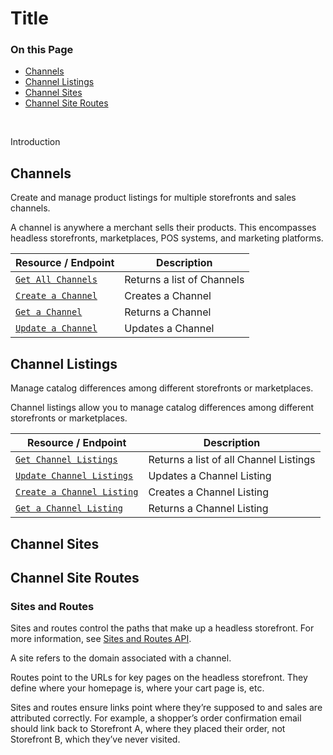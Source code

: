 # Title

<div class="otp" id="no-index">

### On this Page	
- [Channels](#channels)
- [Channel Listings](#channel-listings)
- [Channel Sites](#channel-sites)
- [Channel Site Routes](#channel-site-routes)

</div>
<br>

Introduction

## Channels

Create and manage product listings for multiple storefronts and sales channels. 

A channel is anywhere a merchant sells their products. This encompasses headless storefronts, marketplaces, POS systems, and marketing platforms.

|Resource / Endpoint|Description|
|-|-|
|[`Get All Channels`](https://developer.bigcommerce.com/api-reference/cart-checkout/channels-listings-api/channels/listchannels)|Returns a list of Channels|
|[`Create a Channel`](https://developer.bigcommerce.com/api-reference/cart-checkout/channels-listings-api/channels/createchannel)|Creates a Channel|
|[`Get a Channel`](https://developer.bigcommerce.com/api-reference/cart-checkout/channels-listings-api/channels/getchannel)|Returns a Channel|
|[`Update a Channel`](https://developer.bigcommerce.com/api-reference/cart-checkout/channels-listings-api/channels/updatechannel)|Updates a Channel|

## Channel Listings 

Manage catalog differences among different storefronts or marketplaces. 

Channel listings allow you to manage catalog differences among different storefronts or marketplaces.

|Resource / Endpoint|Description|
|-|-|
|[`Get Channel Listings`](https://developer.bigcommerce.com/api-reference/cart-checkout/channels-listings-api/channel-listings/listchannellistings)|Returns a list of all Channel Listings|
|[`Update Channel Listings`](https://developer.bigcommerce.com/api-reference/cart-checkout/channels-listings-api/channel-listings/updatechannellistings)|Updates a Channel Listing|
|[`Create a Channel Listing`](https://developer.bigcommerce.com/api-reference/cart-checkout/channels-listings-api/channel-listings/createchannellistings)|Creates a Channel Listing|
|[`Get a Channel Listing`](https://developer.bigcommerce.com/api-reference/cart-checkout/channels-listings-api/channel-listings/getchannellisting)|Returns a Channel Listing|

## Channel Sites



## Channel Site Routes


### Sites and Routes

Sites and routes control the paths that make up a headless storefront. For more information, see [Sites and Routes API](https://developer.bigcommerce.com/api-reference/cart-checkout/sites-routes-api). 

A site refers to the domain associated with a channel. 

Routes point to the URLs for key pages on the headless storefront. They define where your homepage is, where your cart page is, etc.

Sites and routes ensure links point where they’re supposed to and sales are attributed correctly. For example, a shopper’s order confirmation email should link back to Storefront A, where they placed their order, not Storefront B, which they’ve never visited. 
